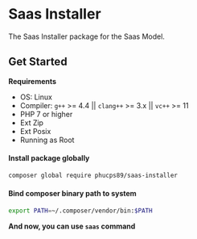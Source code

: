 # Saas Installer
The Saas Installer package for the Saas Model.

## Get Started
**Requirements**
* OS: Linux 
* Compiler: `g++` >= 4.4 || `clang++` >= 3.x || `vc++` >= 11
* PHP 7 or higher
* Ext Zip
* Ext Posix
* Running as Root

#### Install package globally

```bash
composer global require phucps89/saas-installer
```

#### Bind composer binary path to system
````bash
export PATH=~/.composer/vendor/bin:$PATH
````

**And now, you can use `saas` command**